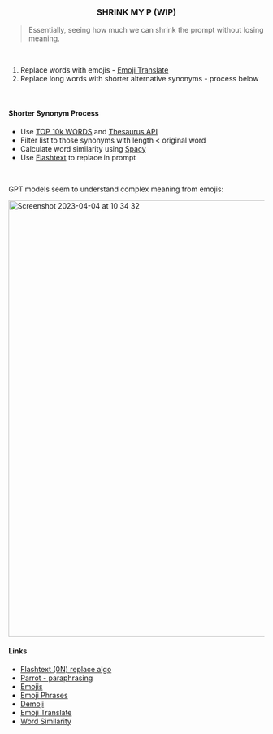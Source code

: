 <h3 align="center">SHRINK MY P (WIP)</h3>

> Essentially, seeing how much we can shrink the prompt without losing meaning.

<br>

1. Replace words with emojis - [Emoji Translate](https://github.com/fabriceyhc/emoji_translate)
2. Replace long words with shorter alternative synonyms - process below

<br>

#### Shorter Synonym Process

* Use [TOP 10k WORDS](https://github.com/kadekillary/shrink-my-p/blob/main/top_10000_words.py) and [Thesaurus API](https://api-ninjas.com/api/thesaurus)
* Filter list to those synonyms with length < original word
* Calculate word similarity using [Spacy](https://www.geeksforgeeks.org/python-word-similarity-using-spacy/)
* Use [Flashtext](https://github.com/vi3k6i5/flashtext) to replace in prompt

<br>

GPT models seem to understand complex meaning from emojis:

<img width="857" alt="Screenshot 2023-04-04 at 10 34 32" src="https://user-images.githubusercontent.com/25046261/229884134-b18a0b0f-496e-4b0f-a439-2fed578a67ec.png">

<br>

#### Links

* [Flashtext (0N) replace algo](https://github.com/vi3k6i5/flashtext)
* [Parrot - paraphrasing](https://github.com/PrithivirajDamodaran/Parrot_Paraphraser)
* [Emojis](https://unicode.org/Public/emoji/latest/emoji-sequences.txt)
* [Emoji Phrases](https://emojicombos.com/Emoji-Phrases)
* [Demoji](https://github.com/bsolomon1124/demoji)
* [Emoji Translate](https://github.com/fabriceyhc/emoji_translate)
* [Word Similarity](https://www.geeksforgeeks.org/python-word-similarity-using-spacy/)
